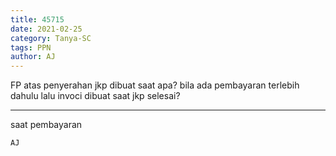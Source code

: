```yaml
---
title: 45715
date: 2021-02-25
category: Tanya-SC
tags: PPN
author: AJ
---
```


FP atas penyerahan jkp dibuat saat apa? bila ada pembayaran terlebih dahulu lalu invoci dibuat saat jkp selesai?

---

saat pembayaran

`AJ`
